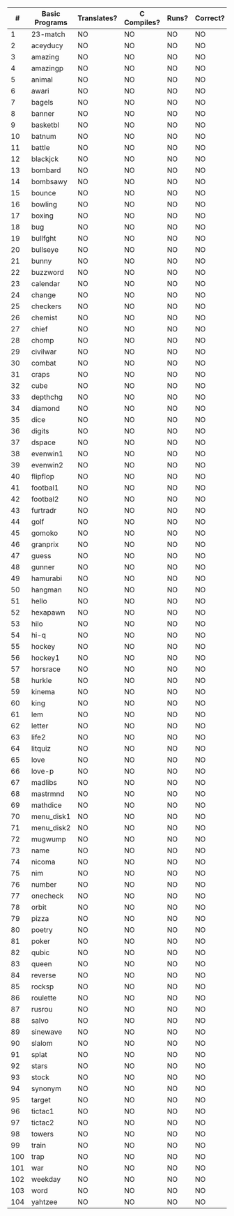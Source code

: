 |  #  |   Basic Programs     | Translates? | C Compiles? | Runs? | Correct? |
|-----|----------------------|-------------|-------------|-------|----------|
|   1 | 23-match             |      NO     |      NO     |   NO  |     NO   |
|   2 | aceyducy             |      NO     |      NO     |   NO  |     NO   |
|   3 | amazing              |      NO     |      NO     |   NO  |     NO   |
|   4 | amazingp             |      NO     |      NO     |   NO  |     NO   |
|   5 | animal               |      NO     |      NO     |   NO  |     NO   |
|   6 | awari                |      NO     |      NO     |   NO  |     NO   |
|   7 | bagels               |      NO     |      NO     |   NO  |     NO   |
|   8 | banner               |      NO     |      NO     |   NO  |     NO   |
|   9 | basketbl             |      NO     |      NO     |   NO  |     NO   |
|  10 | batnum               |      NO     |      NO     |   NO  |     NO   |
|  11 | battle               |      NO     |      NO     |   NO  |     NO   |
|  12 | blackjck             |      NO     |      NO     |   NO  |     NO   |
|  13 | bombard              |      NO     |      NO     |   NO  |     NO   |
|  14 | bombsawy             |      NO     |      NO     |   NO  |     NO   |
|  15 | bounce               |      NO     |      NO     |   NO  |     NO   |
|  16 | bowling              |      NO     |      NO     |   NO  |     NO   |
|  17 | boxing               |      NO     |      NO     |   NO  |     NO   |
|  18 | bug                  |      NO     |      NO     |   NO  |     NO   |
|  19 | bullfght             |      NO     |      NO     |   NO  |     NO   |
|  20 | bullseye             |      NO     |      NO     |   NO  |     NO   |
|  21 | bunny                |      NO     |      NO     |   NO  |     NO   |
|  22 | buzzword             |      NO     |      NO     |   NO  |     NO   |
|  23 | calendar             |      NO     |      NO     |   NO  |     NO   |
|  24 | change               |      NO     |      NO     |   NO  |     NO   |
|  25 | checkers             |      NO     |      NO     |   NO  |     NO   |
|  26 | chemist              |      NO     |      NO     |   NO  |     NO   |
|  27 | chief                |      NO     |      NO     |   NO  |     NO   |
|  28 | chomp                |      NO     |      NO     |   NO  |     NO   |
|  29 | civilwar             |      NO     |      NO     |   NO  |     NO   |
|  30 | combat               |      NO     |      NO     |   NO  |     NO   |
|  31 | craps                |      NO     |      NO     |   NO  |     NO   |
|  32 | cube                 |      NO     |      NO     |   NO  |     NO   |
|  33 | depthchg             |      NO     |      NO     |   NO  |     NO   |
|  34 | diamond              |      NO     |      NO     |   NO  |     NO   |
|  35 | dice                 |      NO     |      NO     |   NO  |     NO   |
|  36 | digits               |      NO     |      NO     |   NO  |     NO   |
|  37 | dspace               |      NO     |      NO     |   NO  |     NO   |
|  38 | evenwin1             |      NO     |      NO     |   NO  |     NO   |
|  39 | evenwin2             |      NO     |      NO     |   NO  |     NO   |
|  40 | flipflop             |      NO     |      NO     |   NO  |     NO   |
|  41 | footbal1             |      NO     |      NO     |   NO  |     NO   |
|  42 | footbal2             |      NO     |      NO     |   NO  |     NO   |
|  43 | furtradr             |      NO     |      NO     |   NO  |     NO   |
|  44 | golf                 |      NO     |      NO     |   NO  |     NO   |
|  45 | gomoko               |      NO     |      NO     |   NO  |     NO   |
|  46 | granprix             |      NO     |      NO     |   NO  |     NO   |
|  47 | guess                |      NO     |      NO     |   NO  |     NO   |
|  48 | gunner               |      NO     |      NO     |   NO  |     NO   |
|  49 | hamurabi             |      NO     |      NO     |   NO  |     NO   |
|  50 | hangman              |      NO     |      NO     |   NO  |     NO   |
|  51 | hello                |      NO     |      NO     |   NO  |     NO   |
|  52 | hexapawn             |      NO     |      NO     |   NO  |     NO   |
|  53 | hilo                 |      NO     |      NO     |   NO  |     NO   |
|  54 | hi-q                 |      NO     |      NO     |   NO  |     NO   |
|  55 | hockey               |      NO     |      NO     |   NO  |     NO   |
|  56 | hockey1              |      NO     |      NO     |   NO  |     NO   |
|  57 | horsrace             |      NO     |      NO     |   NO  |     NO   |
|  58 | hurkle               |      NO     |      NO     |   NO  |     NO   |
|  59 | kinema               |      NO     |      NO     |   NO  |     NO   |
|  60 | king                 |      NO     |      NO     |   NO  |     NO   |
|  61 | lem                  |      NO     |      NO     |   NO  |     NO   |
|  62 | letter               |      NO     |      NO     |   NO  |     NO   |
|  63 | life2                |      NO     |      NO     |   NO  |     NO   |
|  64 | litquiz              |      NO     |      NO     |   NO  |     NO   |
|  65 | love                 |      NO     |      NO     |   NO  |     NO   |
|  66 | love-p               |      NO     |      NO     |   NO  |     NO   |
|  67 | madlibs              |      NO     |      NO     |   NO  |     NO   |
|  68 | mastrmnd             |      NO     |      NO     |   NO  |     NO   |
|  69 | mathdice             |      NO     |      NO     |   NO  |     NO   |
|  70 | menu_disk1           |      NO     |      NO     |   NO  |     NO   |
|  71 | menu_disk2           |      NO     |      NO     |   NO  |     NO   |
|  72 | mugwump              |      NO     |      NO     |   NO  |     NO   |
|  73 | name                 |      NO     |      NO     |   NO  |     NO   |
|  74 | nicoma               |      NO     |      NO     |   NO  |     NO   |
|  75 | nim                  |      NO     |      NO     |   NO  |     NO   |
|  76 | number               |      NO     |      NO     |   NO  |     NO   |
|  77 | onecheck             |      NO     |      NO     |   NO  |     NO   |
|  78 | orbit                |      NO     |      NO     |   NO  |     NO   |
|  79 | pizza                |      NO     |      NO     |   NO  |     NO   |
|  80 | poetry               |      NO     |      NO     |   NO  |     NO   |
|  81 | poker                |      NO     |      NO     |   NO  |     NO   |
|  82 | qubic                |      NO     |      NO     |   NO  |     NO   |
|  83 | queen                |      NO     |      NO     |   NO  |     NO   |
|  84 | reverse              |      NO     |      NO     |   NO  |     NO   |
|  85 | rocksp               |      NO     |      NO     |   NO  |     NO   |
|  86 | roulette             |      NO     |      NO     |   NO  |     NO   |
|  87 | rusrou               |      NO     |      NO     |   NO  |     NO   |
|  88 | salvo                |      NO     |      NO     |   NO  |     NO   |
|  89 | sinewave             |      NO     |      NO     |   NO  |     NO   |
|  90 | slalom               |      NO     |      NO     |   NO  |     NO   |
|  91 | splat                |      NO     |      NO     |   NO  |     NO   |
|  92 | stars                |      NO     |      NO     |   NO  |     NO   |
|  93 | stock                |      NO     |      NO     |   NO  |     NO   |
|  94 | synonym              |      NO     |      NO     |   NO  |     NO   |
|  95 | target               |      NO     |      NO     |   NO  |     NO   |
|  96 | tictac1              |      NO     |      NO     |   NO  |     NO   |
|  97 | tictac2              |      NO     |      NO     |   NO  |     NO   |
|  98 | towers               |      NO     |      NO     |   NO  |     NO   |
|  99 | train                |      NO     |      NO     |   NO  |     NO   |
| 100 | trap                 |      NO     |      NO     |   NO  |     NO   |
| 101 | war                  |      NO     |      NO     |   NO  |     NO   |
| 102 | weekday              |      NO     |      NO     |   NO  |     NO   |
| 103 | word                 |      NO     |      NO     |   NO  |     NO   |
| 104 | yahtzee              |      NO     |      NO     |   NO  |     NO   |
